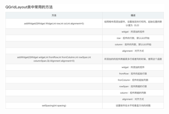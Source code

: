 <img src="picture/PyQt5/image-20220112164518798.png" alt="image-20220112164518798" style="zoom:50%;" />

